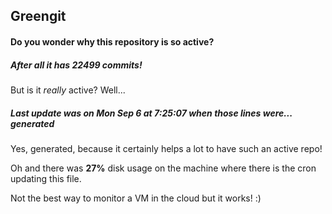 ## Greengit

#### Do you wonder why this repository is so active?

##### After all it has 22499 commits!

But is it *really* active? Well...

##### Last update was on Mon Sep 6 at 7:25:07 when those lines were... generated

Yes, generated, because it certainly helps a lot to have such an active repo!

Oh and there was **27%** disk usage on the machine
where there is the cron updating this file.

Not the best way to monitor a VM in the cloud but it works! :)
